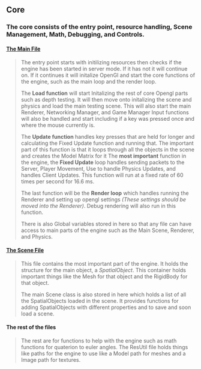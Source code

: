## Core

### The core consists of the entry point, resource handling, Scene Management, Math, Debugging, and Controls. 
#### [The Main File](Src/Core/Program.cs)
> The entry point starts with initilizing resources then checks if the engine has been started in server mode. If it has not it will continue on.
> If it continues it will initalize OpenGl and start the core functions of the engine, such as the main loop and the render loop.
> <br>
>
> The **Load function** will start Initalizing the rest of core Opengl parts such as depth testing. It will then move onto initalizing the scene and physics and load the main testing scene. This will also start the main Renderer, Networking Manager, and Game Manager
> Input functions will also be handled and start including if a key was pressed once and where the mouse currently is.
> <br>
>
> The **Update function** handles key presses that are held for longer and calculating the Fixed Update function and running that. The important part of this function is that it loops through all the objects in the scene and creates the Model Matrix for it
> The **most important** function in the engine, the **Fixed Update** loop handles sending packets to the Server, Player Movement, Use to handle Physics Updates, and handles Client Updates. This function will run at a fixed rate of 60 times per second for 16.6 ms.
> <br>
>
> The last function will be the **Render loop** which handles running the Renderer and setting up opengl settings *(These settings should be moved into the Renderer)*. Debug rendering will also run in this function.
> <br>
>
> There is also Global variables stored in here so that any file can have access to main parts of the engine such as the Main Scene, Renderer, and Physics.

#### [The Scene File](Src/Core/Scene.cs)
> This file contains the most important part of the engine. It holds the structure for the main object, a *SpatialObject*. This container holds important things like the Mesh for that object and the RigidBody for that object.
> <br>
>
> The main Scene class is also stored in here which holds a list of all the SpatialObjects loaded in the scene. It provides functions for adding SpatialObjects with different properties and to save and soon load a scene.

#### The rest of the files
> The rest are for functions to help with the engine such as math functions for quaterion to euler angles. The ResUtil file holds things like paths for the engine to use like a Model path for meshes and a Image path for textures.